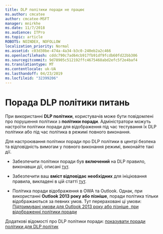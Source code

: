 ```yaml
---
title: DLP політики поради не працює
ms.author: cmcatee
author: cmcatee-MSFT
manager: mnirkhe
ms.date: 11/7/2018
ms.audience: ITPro
ms.topic: article
ROBOTS: NOINDEX, NOFOLLOW
localization_priority: Normal
ms.assetid: c03d30be-474a-4a34-b3c0-240eb2a2c466
ms.openlocfilehash: cddc790c7ad64cb917fb91df9fcdb60fd22bb306
ms.sourcegitcommit: 9d78905c512192ffc4675468abd2efc5f2e4baf4
ms.translationtype: MT
ms.contentlocale: uk-UA
ms.lasthandoff: 04/23/2019
ms.locfileid: "32399206"
---
```

# <a name="dlp-policy-tip-issues"></a>Порада DLP політики питань

При використанні **DLP політики**, користувачів може бути повідомлені про порушення політики з **політики поради**. Адміністратори можуть настроїти політики поради для відображення під час тестування їх DLP політики або під час політика в режимі повного виконання. 
  
Для настроювання політики поради про DLP політики в центрі безпека та відповідність вимогам у повного виконання режимі, виконайте такі дії.
  
- Забезпечити політики поради був **включений** на DLP правило, виконавши дії, описані [тут](https://docs.microsoft.com/office365/securitycompliance/use-notifications-and-policy-tips).
    
- Забезпечити ваш **вміст відповідає** **необхідних** для ініціювання правила, викладені в цій статті [тут](https://docs.microsoft.com/office365/securitycompliance/what-the-sensitive-information-types-look-for).
    
- Політика поради відображення в OWA та Outlook. Однак, при використанні **Outlook 2013 року або пізніше**, поради політика тільки відображаються за певних умов. Тут перераховані ці умови: [Підтримувані умови для Outlook 2013 року або пізніше, при відображенні політики поради](https://docs.microsoft.com/office365/securitycompliance/use-notifications-and-policy-tips#outlook-2013-and-later-supports-showing-policy-tips-for-only-some-conditions)
    
Додаткові відомості про DLP політики поради: [показувати поради політики для DLP політик](https://docs.microsoft.com/office365/securitycompliance/use-notifications-and-policy-tips)
  

